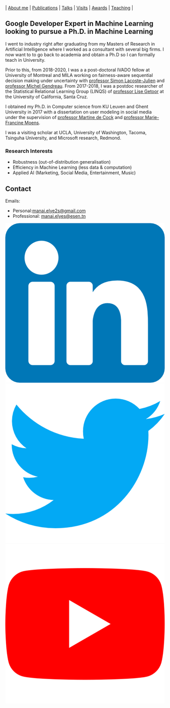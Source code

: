 | [About me](aboutme.md) | [Publications](publications.md) | [Talks](talks.md) | [Visits](visits.md) | [Awards](awards.md) | [Teaching](teaching.md) | 

## Google Developer Expert in Machine Learning looking to pursue a Ph.D. in Machine Learning

I went to industry right after graduating from my Masters of Research in Artificial Intelligence where I worked as a consultant with several big firms. I now want to to go back to academia and obtain a Ph.D so I can formally teach in University.

Prior to this, from 2018-2020, I was a a post-doctoral IVADO fellow at University of Montreal and MILA working on fairness-aware sequential decision making under uncertainty with [professor Simon Lacoste-Julien](http://www.iro.umontreal.ca/~slacoste/) and [professor Michel Gendreau](https://www.polymtl.ca/expertises/en/gendreau-michel). From 2017-2018, I was a postdoc researcher of the Statistical Relational Learning Group (LINQS) of [professor Lise Getoor](https://getoor.soe.ucsc.edu/home) at the University of California, Santa Cruz. 

I obtained my Ph.D. in Computer science from KU Leuven and Ghent University in 2017 with a dissertation on user modeling in social media under the supervision of [professor Martine de Cock](http://faculty.washington.edu/mdecock/) and [professor Marie-Francine Moens](https://people.cs.kuleuven.be/~sien.moens/). 

I was a visiting scholar at UCLA, University of Washington, Tacoma, Tsinguha University, and Microsoft research, Redmond.

### Research Interests

- Robustness (out-of-distribution generalisation)
- Efficiency in Machine Learning (less data & computation)
- Applied AI (Marketing, Social Media, Entertainment, Music)

## Contact

Emails: 
- Personal:[manai.elye2s@gmail.com](manai.elye2s@gmail.com)
- Professional: [manai.elyes@esen.tn](manai.elyes@esen.tn)

[![alt text](images/icons/linkedin.png)](https://www.linkedin.com/in/elyes-man-ai/ "LinkedIn")
[![alt text](images/icons/twitter.png)](https://twitter.com/Elyes__Manai "Twitter")
[![alt text](images/icons/youtube.png)](https://www.youtube.com/channel/UC1Qckfmtl8gbeI2jlMiBz9Q "Youtube")
